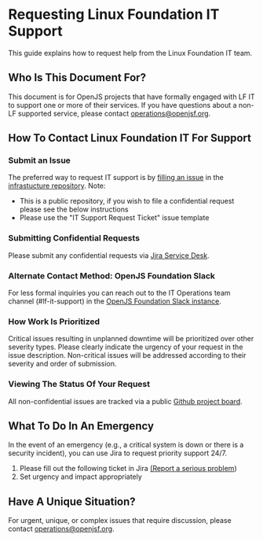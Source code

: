 # Requesting Linux Foundation IT Support 

This guide explains how to request help from the Linux Foundation IT team.

## Who Is This Document For?

This document is for OpenJS projects that have formally engaged with LF IT to support one or more of their services. If you have questions about a non-LF supported service, please contact operations@openjsf.org.

## How To Contact Linux Foundation IT For Support

### Submit an Issue

The preferred way to request IT support is by [filling an issue](https://github.com/openjs-foundation/infrastructure/issues/new?template=IT-SUPPORT-REQUEST.yml) in the [infrastucture repository](https://github.com/openjs-foundation/infrastructure). Note:

* This is a public repository, if you wish to file a confidential request please see the below instructions
* Please use the "IT Support Request Ticket" issue template

### Submitting Confidential Requests

Please submit any confidential requests via [Jira Service Desk](https://jira.linuxfoundation.org/plugins/servlet/desk/portal/2).

### Alternate Contact Method: OpenJS Foundation Slack

For less formal inquiries you can reach out to the IT Operations team channel (#lf-it-support) in the [OpenJS Foundation Slack instance](https://slack-invite.openjsf.org/).

### How Work Is Prioritized

Critical issues resulting in unplanned downtime will be prioritized over other severity types. Please clearly indicate the urgency of your request in the issue description. Non-critical issues will be addressed according to their severity and order of submission. 

### Viewing The Status Of Your Request

All non-confidential issues are tracked via a public [Github project board](https://github.com/orgs/openjs-foundation/projects/10).

## What To Do In An Emergency

In the event of an emergency (e.g., a critical system is down or there is a security incident), you can use Jira to request priority support 24/7.

1. Please fill out the following ticket in Jira [(Report a serious problem](https://jira.linuxfoundation.org/plugins/servlet/desk/portal/2/create/30))
2. Set urgency and impact appropriately

## Have A Unique Situation?

For urgent, unique, or complex issues that require discussion, please contact operations@openjsf.org.
